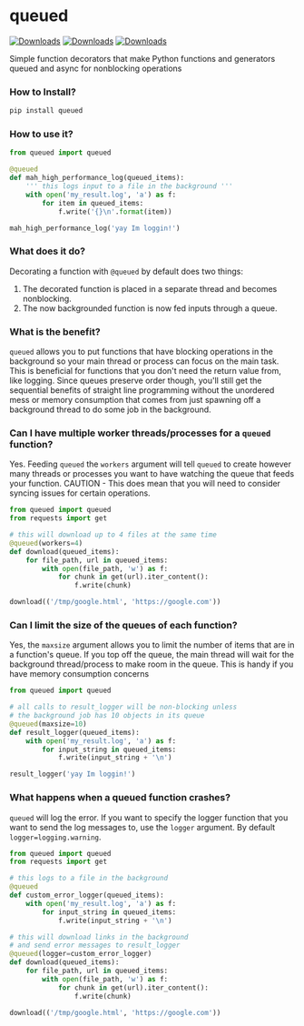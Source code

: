 # queued

[![Downloads](https://pepy.tech/badge/queued)](https://pepy.tech/project/queued)
[![Downloads](https://pepy.tech/badge/queued/month)](https://pepy.tech/project/queued)
[![Downloads](https://pepy.tech/badge/queued/week)](https://pepy.tech/project/queued)

Simple function decorators that make Python functions and generators queued and async for nonblocking operations

### How to Install?

```bash
pip install queued
```

### How to use it?

```python
from queued import queued

@queued
def mah_high_performance_log(queued_items):
    ''' this logs input to a file in the background '''
    with open('my_result.log', 'a') as f:
        for item in queued_items:
            f.write('{}\n'.format(item))

mah_high_performance_log('yay Im loggin!')
```

<!--

> before we add edits
>
> ### What does it do?
>
> Decorating a function with `@queued` two new things happen:
>
> 1. The decorated function in a separate thread becomes nonblocking
> 2. The function running in the background thread gains a queue.

-->

### What does it do?

Decorating a function with `@queued` by default does two things:

1. The decorated function is placed in a separate thread and becomes nonblocking.
2. The now backgrounded function is now fed inputs through a queue.

### What is the benefit?

`queued` allows you to put functions that have blocking operations in the background so your main thread or process can focus on the main task. This is beneficial for functions that you don't need the return value from, like logging. Since queues preserve order though, you'll still get the sequential benefits of straight line programming without the unordered mess or memory consumption that comes from just spawning off a background thread to do some job in the background.

### Can I have multiple worker threads/processes for a `queued` function?

Yes. Feeding `queued` the `workers` argument will tell `queued` to create however many threads or processes you want to have watching the queue that feeds your function. CAUTION - This does mean that you will need to consider syncing issues for certain operations.

```python
from queued import queued
from requests import get

# this will download up to 4 files at the same time
@queued(workers=4)
def download(queued_items):
    for file_path, url in queued_items:
        with open(file_path, 'w') as f:
            for chunk in get(url).iter_content():
                f.write(chunk)

download(('/tmp/google.html', 'https://google.com'))
```

### Can I limit the size of the queues of each function?

Yes, the `maxsize` argument allows you to limit the number of items that are in a function's queue. If you top off the queue, the main thread will wait for the background thread/process to make room in the queue. This is handy if you have memory consumption concerns

```python
from queued import queued

# all calls to result_logger will be non-blocking unless
# the background job has 10 objects in its queue
@queued(maxsize=10)
def result_logger(queued_items):
    with open('my_result.log', 'a') as f:
        for input_string in queued_items:
            f.write(input_string + '\n')

result_logger('yay Im loggin!')
```

### What happens when a queued function crashes?

`queued` will log the error. If you want to specify the logger function that you want to send the log messages to, use the `logger` argument. By default `logger=logging.warning`.

```python
from queued import queued
from requests import get

# this logs to a file in the background
@queued
def custom_error_logger(queued_items):
    with open('my_result.log', 'a') as f:
        for input_string in queued_items:
            f.write(input_string + '\n')

# this will download links in the background
# and send error messages to result_logger
@queued(logger=custom_error_logger)
def download(queued_items):
    for file_path, url in queued_items:
        with open(file_path, 'w') as f:
            for chunk in get(url).iter_content():
                f.write(chunk)

download(('/tmp/google.html', 'https://google.com'))
```

<!--
### Can I control the consumption rate of the queues to make the function work in batches?

Yes, but I'm bored writing documentation.
-->
